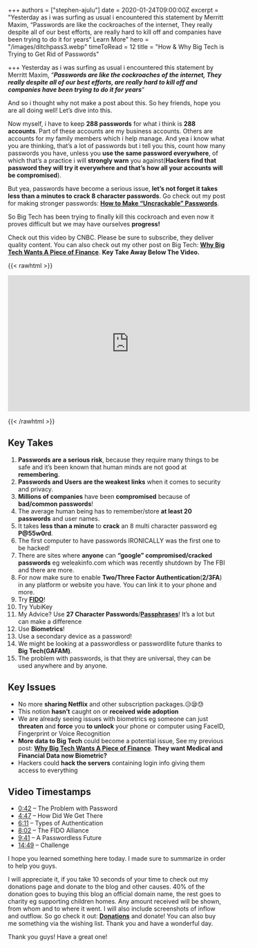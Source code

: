 +++
authors = ["stephen-ajulu"]
date = 2020-01-24T09:00:00Z
excerpt = "Yesterday as i was surfing as usual i encountered this statement by Merritt Maxim, “Passwords are like the cockroaches of the internet, They really despite all of our best efforts, are really hard to kill off and companies have been trying to do it for years“ Learn More"
hero = "/images/ditchpass3.webp"
timeToRead = 12
title = "How & Why Big Tech is Trying to Get Rid of Passwords"

+++
Yesterday as i was surfing as usual i encountered this statement by Merritt Maxim, “**_Passwords are like the cockroaches of the internet, They really despite all of our best efforts, are really hard to kill off and companies have been trying to do it for years_**“

And so i thought why not make a post about this. So hey friends, hope you are all doing well! Let’s dive into this.

Now myself, i have to keep **288 passwords** for what i think is **288 accounts**. Part of these accounts are my business accounts. Others are accounts for my family members which i help manage. And yea i know what you are thinking, that’s a lot of passwords but i tell you this, count how many passwords you have, unless you **use the same password everywhere**, of which that’s a practice i will **strongly warn** you against(**Hackers find that password they will try it everywhere and that’s how all your accounts will be compromised**).

But yea, passwords have become a serious issue, **let’s not forget it takes less than a minutes to crack 8 character passwords**. Go check out my post for making stronger passwords: [**How to Make “Uncrackable” Passwords**](https://ajulusthoughts.wordpress.com/2018/08/24/the-key-to-uncrackable-passwords-the-best-password-guide/).

So Big Tech has been trying to finally kill this cockroach and even now it proves difficult but we may have ourselves **progress!**

Check out this video by CNBC. Please be sure to subscribe, they deliver quality content. You can also check out my other post on Big Tech: [**Why Big Tech Wants A Piece of Finance**](https://ajulusthoughts.wordpress.com/2020/01/17/why-big-tech-firms-want-a-piece-of-finance/). **Key Take Away Below The Video.**

{{< rawhtml >}}

<p>

<iframe width="560" height="315" src="https://www.youtube.com/embed/faU_d7DqoiY" frameborder="0" allow="accelerometer; autoplay; encrypted-media; gyroscope; picture-in-picture" allowfullscreen></iframe>

</p>

 {{< /rawhtml >}}

## Key Takes

 1. **Passwords are a serious risk**, because they require many things to be safe and it’s been known that human minds are not good at **remembering**.
 2. **Passwords and Users are the weakest links** when it comes to security and privacy.
 3. **Millions of companies** have been **compromised** because of **bad/common passwords**!
 4. The average human being has to remember/store **at least 20 passwords** and user names.
 5. It takes **less than a minute** to **crack** an 8 multi character password eg **P@55w0rd**.
 6. The first computer to have passwords IRONICALLY was the first one to be hacked!
 7. There are sites where **anyone** can **“google” compromised/cracked passwords** eg weleakinfo.com which was recently shutdown by The FBI and there are more.
 8. For now make sure to enable **Two/Three Factor Authentication**(**2/3FA**) in any platform or website you have. You can link it to your phone and more.
 9. Try [**FIDO**](https://fidoalliance.org/what-is-fido/)!
10. Try YubiKey
11. My Advice? Use **27 Character Passwords**/[**Passphrases**](https://en.wikipedia.org/wiki/Passphrase)! It’s a lot but can make a difference
12. Use **Biometrics**!
13. Use a secondary device as a password!
14. We might be looking at a passwordless or passwordlite future thanks to **Big Tech(GAFAM)**.
15. The problem with passwords, is that they are universal, they can be used anywhere and by anyone.

## Key Issues

* No more **sharing Netflix** and other subscription packages.😥😪😓
* This notion **hasn’t** caught on or **received wide adoption**
* We are already seeing issues with biometrics eg someone can just **threaten** and **force** you **to unlock** your phone or computer using FaceID, Fingerprint or Voice Recognition
* **More data to Big Tech** could become a potential issue, See my previous post: [**Why Big Tech Wants A Piece of Finance**](https://ajulusthoughts.wordpress.com/2020/01/17/why-big-tech-firms-want-a-piece-of-finance/). **They want Medical and Financial Data now Biometric?**
* Hackers could **hack the servers** containing login info giving them access to everything

## Video Timestamps

* [0:42](https://www.youtube.com/watch?v=faU_d7DqoiY&t=42s) – The Problem with Password
* [4:47](https://www.youtube.com/watch?v=faU_d7DqoiY&t=287s) – How Did We Get There
* [6:11](https://www.youtube.com/watch?v=faU_d7DqoiY&t=371s) – Types of Authentication
* [8:02](https://www.youtube.com/watch?v=faU_d7DqoiY&t=482s) – The FIDO Alliance
* [9:41](https://www.youtube.com/watch?v=faU_d7DqoiY&t=581s) – A Passwordless Future
* [14:49](https://www.youtube.com/watch?v=faU_d7DqoiY&t=889s) – Challenge

I hope you learned something here today. I made sure to summarize in order to help you guys.

I will appreciate it, if you take 10 seconds of your time to check out my donations page and donate to the blog and other causes. 40% of the donation goes to buying this blog an official domain name, the rest goes to charity eg supporting children homes. Any amount received will be shown, from whom and to where it went. I will also include screenshots of inflow and outflow. So go check it out: [**Donations**](https://ajulusthoughts.wordpress.com/donate/) and donate! You can also buy me something via the wishing list. Thank you and have a wonderful day.

Thank you guys! Have a great one!